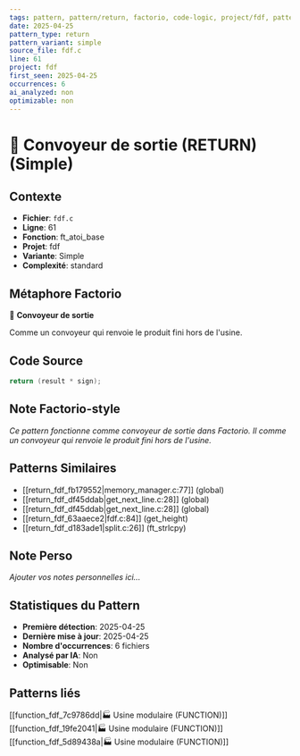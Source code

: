 ```yaml
---
tags: pattern, pattern/return, factorio, code-logic, project/fdf, pattern/variant/simple
date: 2025-04-25
pattern_type: return
pattern_variant: simple
source_file: fdf.c
line: 61
project: fdf
first_seen: 2025-04-25
occurrences: 6
ai_analyzed: non
optimizable: non
---
```


# 🚚 Convoyeur de sortie (RETURN) (Simple)

## Contexte
- **Fichier**: `fdf.c`
- **Ligne**: 61
- **Fonction**: ft_atoi_base
- **Projet**: fdf
- **Variante**: Simple
- **Complexité**: standard

## Métaphore Factorio
🚚 **Convoyeur de sortie**

Comme un convoyeur qui renvoie le produit fini hors de l'usine.

## Code Source
```c
return (result * sign);
```

## Note Factorio-style
*Ce pattern fonctionne comme convoyeur de sortie dans Factorio. Il comme un convoyeur qui renvoie le produit fini hors de l'usine.*

## Patterns Similaires
- [[return_fdf_fb179552|memory_manager.c:77]] (global)
- [[return_fdf_df45ddab|get_next_line.c:28]] (global)
- [[return_fdf_df45ddab|get_next_line.c:28]] (global)
- [[return_fdf_63aaece2|fdf.c:84]] (get_height)
- [[return_fdf_d183ade1|split.c:26]] (ft_strlcpy)

## Note Perso
*Ajouter vos notes personnelles ici...*

## Statistiques du Pattern
- **Première détection**: 2025-04-25
- **Dernière mise à jour**: 2025-04-25
- **Nombre d'occurrences**: 6 fichiers
- **Analysé par IA**: Non
- **Optimisable**: Non

## Patterns liés
[[function_fdf_7c9786dd|🏭 Usine modulaire (FUNCTION)]]
[[function_fdf_19fe2041|🏭 Usine modulaire (FUNCTION)]]
[[function_fdf_5d89438a|🏭 Usine modulaire (FUNCTION)]]
